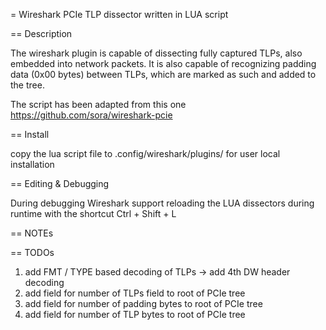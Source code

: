 = Wireshark PCIe TLP dissector written in LUA script

== Description

The wireshark plugin is capable of dissecting fully captured TLPs, also embedded into network packets.
It is also capable of recognizing padding data (0x00 bytes) between TLPs, which are marked as such and added to the tree.

The script has been adapted from this one https://github.com/sora/wireshark-pcie

== Install

copy the lua script file to .config/wireshark/plugins/ for user local installation

== Editing & Debugging

During debugging Wireshark support reloading the LUA dissectors during runtime with the shortcut Ctrl + Shift + L

== NOTEs

== TODOs

1. add FMT / TYPE based decoding of TLPs
 -> add 4th DW header decoding
2. add field for number of TLPs field to root of PCIe tree
3. add field for number of padding bytes to root of PCIe tree
4. add field for number of TLP bytes to root of PCIe tree